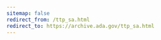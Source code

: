 ```yaml
---
sitemap: false 
redirect_from: /ttp_sa.html 
redirect_to: https://archive.ada.gov/ttp_sa.html 
---
```

